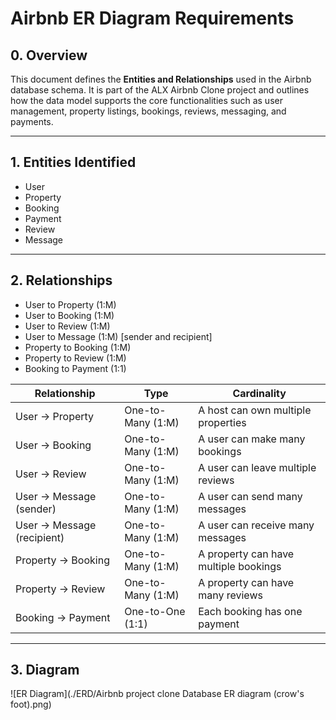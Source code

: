 # Airbnb ER Diagram Requirements

## 0. Overview

This document defines the **Entities and Relationships** used in the Airbnb database schema. It is part of the ALX Airbnb Clone project and outlines how the data model supports the core functionalities such as user management, property listings, bookings, reviews, messaging, and payments.

---

## 1. Entities Identified
- User
- Property
- Booking
- Payment
- Review
- Message
---

## 2. Relationships
- User to Property (1:M)
- User to Booking (1:M)
- User to Review (1:M)
- User to Message (1:M) [sender and recipient]
- Property to Booking (1:M)
- Property to Review (1:M)
- Booking to Payment (1:1)

| Relationship                | Type       | Cardinality                            |
|----------------------------|------------|----------------------------------------|
| User → Property            | One-to-Many (1:M) | A host can own multiple properties      |
| User → Booking             | One-to-Many (1:M) | A user can make many bookings           |
| User → Review              | One-to-Many (1:M) | A user can leave multiple reviews       |
| User → Message (sender)    | One-to-Many (1:M) | A user can send many messages           |
| User → Message (recipient) | One-to-Many (1:M) | A user can receive many messages        |
| Property → Booking         | One-to-Many (1:M) | A property can have multiple bookings   |
| Property → Review          | One-to-Many (1:M) | A property can have many reviews        |
| Booking → Payment          | One-to-One (1:1) | Each booking has one payment            |

---

## 3. Diagram
![ER Diagram](./ERD/Airbnb project clone Database ER diagram (crow's foot).png)

